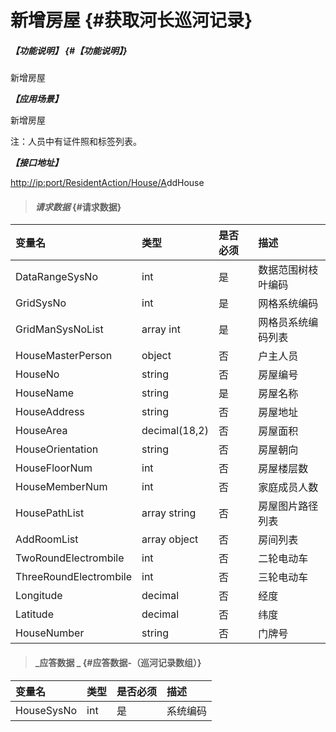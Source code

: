 # 新增房屋 {#获取河长巡河记录}

##### _【功能说明】_ {#【功能说明】}

新增房屋

_**【应用场景】**_

新增房屋

注：人员中有证件照和标签列表。

_**【接口地址】**_

[http://ip:port/ResidentAction/House/A](http://ip:port/HMQuery/PatrolRiver/GetPatrolRivers)ddHouse

> #### _请求数据_ {#请求数据}

| 变量名 | 类型 | 是否必须 | 描述 |
| :--- | :--- | :--- | :--- |
| DataRangeSysNo | int | 是 | 数据范围树枝叶编码 |
| GridSysNo | int | 是 | 网格系统编码 |
| GridManSysNoList | array int | 是 | 网格员系统编码列表 |
| HouseMasterPerson | object | 否 | 户主人员 |
| HouseNo | string | 否 | 房屋编号 |
| HouseName | string | 是 | 房屋名称 |
| HouseAddress | string | 否 | 房屋地址 |
| HouseArea | decimal\(18,2\) | 否 | 房屋面积 |
| HouseOrientation | string | 否 | 房屋朝向 |
| HouseFloorNum | int | 否 | 房屋楼层数 |
| HouseMemberNum | int | 否 | 家庭成员人数 |
| HousePathList | array string | 否 | 房屋图片路径列表 |
| AddRoomList | array object | 否 | 房间列表 |
| TwoRoundElectrombile | int | 否 | 二轮电动车 |
| ThreeRoundElectrombile | int | 否 | 三轮电动车 |
| Longitude | decimal| 否 |经度 |
| Latitude| decimal| 否 |纬度 |
| HouseNumber | string | 否 | 门牌号 |





> #### _应答数据 _ {#应答数据-（巡河记录数组）}

| 变量名 | 类型 | 是否必须 | 描述 |
| :--- | :--- | :--- | :--- |
| HouseSysNo | int | 是 | 系统编码 |



